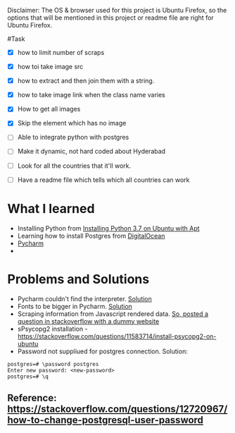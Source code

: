 Disclaimer: The OS & browser used for this project is Ubuntu Firefox, so the options that will be mentioned in this project or readme file are right for Ubuntu Firefox.

#Task
- [x] how to limit number of scraps
- [x] how toi take image src
- [x] how to extract and then join them with a string.
- [x] how to take image link when the class name varies
- [x] How to get all images
- [x] Skip the element which has no image
- [ ] Able to integrate python with postgres

- [ ] Make it dynamic, not hard coded about Hyderabad
- [ ] Look for all the countries that it'll work.
- [ ] Have a readme file which tells which all countries can work

# What I learned

- Installing Python from [Installing Python 3.7 on Ubuntu with Apt](https://linuxize.com/post/how-to-install-python-3-7-on-ubuntu-18-04/)
- Learning how to install Postgres from [DigitalOcean](https://www.digitalocean.com/community/tutorials/how-to-install-postgresql-on-ubuntu-20-04-quickstart)  
- [Pycharm](https://www.youtube.com/watch?v=15daSz2QExo)
- 

# Problems and Solutions
- Pycharm couldn't find the interpreter. [Solution](https://askubuntu.com/questions/1376798/cannot-use-python-3-10-as-interpreter-on-pycharm)
- Fonts to be bigger in Pycharm. [Solution](https://www.youtube.com/watch?v=xZjoLK0yuMk)
- Scraping information from Javascript rendered data. [So, posted a question in stackoverflow with a dummy website](https://stackoverflow.com/questions/70644352/how-to-scrape-javascript-rendered-data-from-a-website-using-scrapy)  
- sPsycopg2 installation -  https://stackoverflow.com/questions/11583714/install-psycopg2-on-ubuntu
- Password not suppliued for postgres connection. Solution:
```
postgres=# \password postgres
Enter new password: <new-password>
postgres=# \q
```
Reference: https://stackoverflow.com/questions/12720967/how-to-change-postgresql-user-password
-

